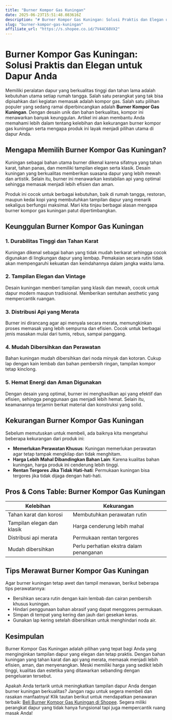 ```yaml
---
title: "Burner Kompor Gas Kuningan"
date: 2025-06-23T15:51:48.083616Z
description: "# Burner Kompor Gas Kuningan: Solusi Praktis dan Elegan untuk Dapur Anda..."
slug: "burner-kompor-gas-kuningan"
affiliate_url: "https://s.shopee.co.id/7V44C68VX2"
---
```

# Burner Kompor Gas Kuningan: Solusi Praktis dan Elegan untuk Dapur Anda

Memiliki peralatan dapur yang berkualitas tinggi dan tahan lama adalah kebutuhan utama setiap rumah tangga. Salah satu perangkat yang tak bisa dipisahkan dari kegiatan memasak adalah kompor gas. Salah satu pilihan populer yang sedang ramai diperbincangkan adalah **Burner Kompor Gas Kuningan**. Dengan desain unik dan bahan berkualitas, kompor ini menawarkan banyak keunggulan. Artikel ini akan membantu Anda memahami lebih dalam tentang kelebihan dan kekurangan burner kompor gas kuningan serta mengapa produk ini layak menjadi pilihan utama di dapur Anda.

## Mengapa Memilih Burner Kompor Gas Kuningan?

Kuningan sebagai bahan utama burner dikenal karena sifatnya yang tahan karat, tahan panas, dan memiliki tampilan elegan serta klasik. Desain kuningan yang berkualitas memberikan suasana dapur yang lebih mewah dan artistik. Selain itu, burner ini menawarkan kestabilan api yang optimal sehingga memasak menjadi lebih efisien dan aman.

Produk ini cocok untuk berbagai kebutuhan, baik di rumah tangga, restoran, maupun kedai kopi yang membutuhkan tampilan dapur yang menarik sekaligus berfungsi maksimal. Mari kita tinjau berbagai alasan mengapa burner kompor gas kuningan patut dipertimbangkan.

## Keunggulan Burner Kompor Gas Kuningan

### 1. Durabilitas Tinggi dan Tahan Karat

Kuningan dikenal sebagai bahan yang tidak mudah berkarat sehingga cocok digunakan di lingkungan dapur yang lembap. Pemakaian secara rutin tidak akan mempengaruhi kekuatan dan keindahannya dalam jangka waktu lama.

### 2. Tampilan Elegan dan Vintage

Desain kuningan memberi tampilan yang klasik dan mewah, cocok untuk dapur modern maupun tradisional. Memberikan sentuhan aesthetic yang mempercantik ruangan.

### 3. Distribusi Api yang Merata

Burner ini dirancang agar api menyala secara merata, memungkinkan proses memasak yang lebih sempurna dan efisien. Cocok untuk berbagai jenis masakan mulai dari tumis, rebus, sampai panggang.

### 4. Mudah Dibersihkan dan Perawatan

Bahan kuningan mudah dibersihkan dari noda minyak dan kotoran. Cukup lap dengan kain lembab dan bahan pembersih ringan, tampilan kompor tetap kinclong.

### 5. Hemat Energi dan Aman Digunakan

Dengan desain yang optimal, burner ini menghasilkan api yang efektif dan efisien, sehingga penggunaan gas menjadi lebih hemat. Selain itu, keamanannya terjamin berkat material dan konstruksi yang solid.

## Kekurangan Burner Kompor Gas Kuningan

Sebelum memutuskan untuk membeli, ada baiknya kita mengetahui beberapa kekurangan dari produk ini:

- **Memerlukan Perawatan Khusus**: Kuningan memerlukan perawatan agar tetap tampak mengkilap dan tidak menghitam.
- **Harga Lebih Mahal Dibandingkan Bahan Lain**: Karena kualitas bahan kuningan, harga produk ini cenderung lebih tinggi.
- **Rentan Tergores Jika Tidak Hati-hati**: Permukaan kuningan bisa tergores jika tidak dijaga dengan hati-hati.

## Pros & Cons Table: Burner Kompor Gas Kuningan

| Kelebihan                        | Kekurangan                                   |
|----------------------------------|----------------------------------------------|
| Tahan karat dan korosi          | Membutuhkan perawatan rutin                |
| Tampilan elegan dan klasik      | Harga cenderung lebih mahal               |
| Distribusi api merata           | Permukaan rentan tergores                  |
| Mudah dibersihkan               | Perlu perhatian ekstra dalam penanganan |

## Tips Merawat Burner Kompor Gas Kuningan

Agar burner kuningan tetap awet dan tampil menawan, berikut beberapa tips perawatannya:

- Bersihkan secara rutin dengan kain lembab dan cairan pembersih khusus kuningan.
- Hindari penggunaan bahan abrasif yang dapat menggores permukaan.
- Simpan di tempat yang kering dan jauh dari gesekan keras.
- Gunakan lap kering setelah dibersihkan untuk menghindari noda air.

## Kesimpulan

Burner Kompor Gas Kuningan adalah pilihan yang tepat bagi Anda yang menginginkan tampilan dapur yang elegan dan tetap praktis. Dengan bahan kuningan yang tahan karat dan api yang merata, memasak menjadi lebih efisien, aman, dan menyenangkan. Meski memiliki harga yang sedikit lebih tinggi, kualitas dan estetika yang ditawarkan sebanding dengan pengeluaran tersebut.

Apakah Anda tertarik untuk meningkatkan tampilan dapur Anda dengan burner kuningan berkualitas? Jangan ragu untuk segera membeli dan rasakan manfaatnya! Klik tautan berikut untuk mendapatkan penawaran terbaik: [Beli Burner Kompor Gas Kuningan di Shopee](https://s.shopee.co.id/7V44C68VX2). Segera miliki perangkat dapur yang tidak hanya fungsional tapi juga mempercantik ruang masak Anda!